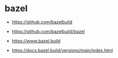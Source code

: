 # bazel




+ https://github.com/bazelbuild
+ https://github.com/bazelbuild/bazel

+ https://www.bazel.build
+ https://docs.bazel.build/versions/main/index.html





















